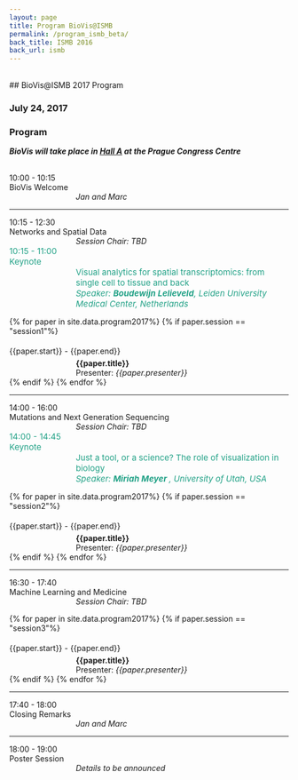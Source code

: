 ```yaml
---
layout: page
title: Program BioVis@ISMB
permalink: /program_ismb_beta/
back_title: ISMB 2016
back_url: ismb
---
```

<br>
## BioVis@ISMB 2017 Program

### July 24, 2017


### Program

<em>**BioVis will take place in [Hall A](https://www.iscb.org/cms_addon/conferences/ismbeccb2017/schedule/scheduleOverview.php) at the Prague Congress Centre**</em>
<br>
<br>

<!-- WELCOME --->
<div>
    <div class="sumTime2">10:00 - 10:15</div>
    <div>
        <div class="sumContent">BioVis Welcome</div>
          <div class="sumDetail" style="padding-left:120px;"><i>Jan and Marc</i></div>
    </div>
</div>

<hr class="style-one">

<!-- SESSION 1 --->

<div>
    <div class="sumTime2"> 10:15 - 12:30</div>
    <div>
        <div class="sumContent">Networks and Spatial Data</div>
    </div>
    <div class="sumDetail" style="padding-left:120px;"><i>Session Chair: TBD</i> </div>
    <!--<div class="sumDetail" style="padding-left:120px;font-size:12px;"><i>(* indicates presenting author)</i> </div>-->
</div>


<div>
    <div class="sumTime2" style="font-size:15px;color:#21a186;">10:15 - 11:00</div>
    <div>
        <div class="sumContent" style="font-size:15px;color:#21a186;">Keynote</div>
        <div class="sumContent" style="padding-left:120px;font-size:15px;color:#21a186;">Visual analytics for spatial transcriptomics: from single cell to tissue and back</div>
          <div class="sumDetail" style="padding-left:120px;font-size:15px;color:#21a186;"><i> Speaker: <b> Boudewijn Lelieveld</b>, Leiden University Medical Center, Netherlands</i>
          </div>
    </div>
</div>



{% for paper in site.data.program2017%}
{% if paper.session == "session1"%}
  <div>
      <div class="sumTime" style="padding-top:5px;"> {{paper.start}} - {{paper.end}}</div>
      <div>
          <div class="ttile" style="padding-left:120px; padding-top:5px;"><b>{{paper.title}}</b></div>
      </div>
      <div class="sumDetail" style="padding-left:120px;"> Presenter: <em>{{paper.presenter}}</em></div>
  </div>
{% endif %}
{% endfor %}

<!-- SESSION 2 --->
<hr class="style-one">

<div>
    <div class="sumTime2"> 14:00 - 16:00</div>
    <div>
        <div class="sumContent">Mutations and Next Generation Sequencing</div>
    </div>
    <div class="sumDetail" style="padding-left:120px;"><i>Session Chair: TBD</i> </div>
    <!--<div class="sumDetail" style="padding-left:120px;font-size:12px;"><i>(* indicates presenting author)</i> </div>-->
</div>


<div>
    <div class="sumTime2" style="font-size:15px;color:#21a186;">14:00 - 14:45</div>
    <div>
        <div class="sumContent" style="font-size:15px;color:#21a186;">Keynote</div>
        <div class="sumContent" style="padding-left:120px;font-size:15px;color:#21a186;">Just a tool, or a science? The role of visualization in biology</div>
          <div class="sumDetail" style="padding-left:120px;font-size:15px;color:#21a186;"><i> Speaker: <b> Miriah Meyer </b>, University of Utah, USA</i>
          </div>
    </div>
</div>

{% for paper in site.data.program2017%}
{% if paper.session == "session2"%}
  <div>
      <div class="sumTime" style="padding-top:5px;"> {{paper.start}} - {{paper.end}}</div>
      <div>
          <div class="ttile" style="padding-left:120px; padding-top:5px;"><b>{{paper.title}}</b></div>
      </div>
      <div class="sumDetail" style="padding-left:120px;"> Presenter: <em>{{paper.presenter}}</em></div>
  </div>
{% endif %}
{% endfor %}


<!-- SESSION 3 --->
<hr class="style-one">

<div>
    <div class="sumTime2"> 16:30 - 17:40</div>
    <div>
        <div class="sumContent">Machine Learning and Medicine</div>
    </div>
    <div class="sumDetail" style="padding-left:120px;"><i>Session Chair: TBD</i> </div>
    <!--<div class="sumDetail" style="padding-left:120px;font-size:12px;"><i>(* indicates presenting author)</i> </div>-->
</div>


{% for paper in site.data.program2017%}
{% if paper.session == "session3"%}
  <div>
      <div class="sumTime" style="padding-top:5px;"> {{paper.start}} - {{paper.end}}</div>
      <div>
          <div class="ttile" style="padding-left:120px; padding-top:5px;"><b>{{paper.title}}</b></div>
      </div>
      <div class="sumDetail" style="padding-left:120px;"> Presenter: <em>{{paper.presenter}}</em></div>
  </div>
{% endif %}
{% endfor %}

<!-- CLOSING REMARKS AND POSTER SESSION -->
<hr class="style-one">
<div>
    <div class="sumTime2">17:40 - 18:00</div>
    <div>
        <div class="sumContent">Closing Remarks</div>
          <div class="sumDetail" style="padding-left:120px;"><i>Jan and Marc</i></div>
    </div>
</div>

<hr class="style-one">


<div>
    <div class="sumTime2">18:00 - 19:00</div>
    <div>
        <div class="sumContent">Poster Session</div>
          <div class="sumDetail" style="padding-left:120px;"><i>Details to be announced</i></div>
    </div>
</div>
